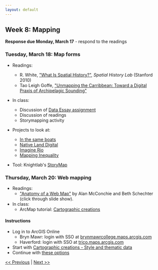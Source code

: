 ```yaml
---
layout: default
---
```


## Week 8: Mapping

**Response due Monday, March 17** - respond to the readings

### Tuesday, March 18: Map forms
- Readings:
	- R. White, ["What Is Spatial History?"](https://web.stanford.edu/group/spatialhistory/media/images/publication/what%20is%20spatial%20history%20pub%20020110.pdf), *Spatial History Lab* (Stanford 2010)
	- Tao Leigh Goffe, ["Unmapping the Carribbean: Toward a Digital Praxis of Archipelagic Sounding"](https://archipelagosjournal.org/issue05/goffe-unmapping.html)
- In class:
	- Discussion of [Data Essay assignment](../assignments/data-essay)
	- Discussion of readings
	- Storymapping activity

- Projects to look at:
  - [In the same boats](https://sameboats.org/)
  - [Native Land Digital](https://native-land.ca/)
  - [Imagine Rio](https://www.imaginerio.org/map)
  - [Mapping Inequality](https://dsl.richmond.edu/panorama/redlining/)

- Tool: Knightlab's [StoryMap](https://storymap.knightlab.com/)

### Thursday, March 20: Web mapping

- Readings:
	- ["Anatomy of a Web Map"](https://maptime.io/anatomy-of-a-web-map/#0) by Alan McConchie and Beth Schechter (click through slide show).
- In class:
	- ArcMap tutorial: [Cartographic creations](https://learn.arcgis.com/en/paths/cartographic-creations-with-web-maps/) 

#### Instructions

- Log in to ArcGIS Online
  - Bryn Mawr: login with SSO at [brynmawrcollege.maps.arcgis.com](https://brynmawrcollege.maps.arcgis.com)
  - Haverford: login with SSO at [trico.maps.arcgis.com](https://trico.maps.arcgis.com)
- Start with [Cartographic creations - Style and thematic data](https://learn.arcgis.com/en/projects/cartographic-creations-style-thematic-data/)
- Continue with [these options](../slides/maps)



[<< Previous](07) | [Next >> ](09)